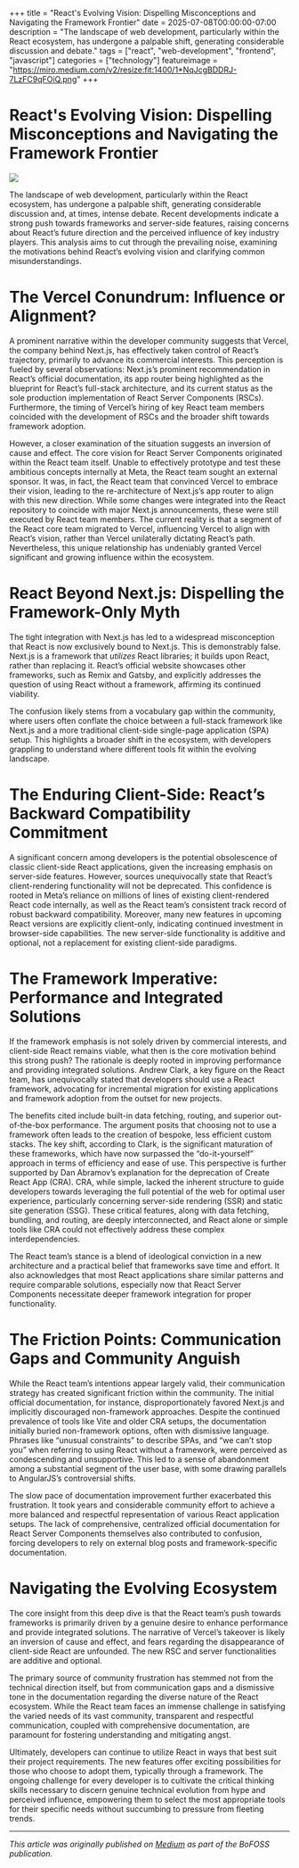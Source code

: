 +++
title = "React's Evolving Vision: Dispelling Misconceptions and Navigating the Framework Frontier"
date = 2025-07-08T00:00:00-07:00
description = "The landscape of web development, particularly within the React ecosystem, has undergone a palpable shift, generating considerable discussion and debate."
tags = ["react", "web-development", "frontend", "javascript"]
categories = ["technology"]
featureimage = "https://miro.medium.com/v2/resize:fit:1400/1*NqJcgBDDRJ-7LzFC9qFOiQ.png"
+++

# React's Evolving Vision: Dispelling Misconceptions and Navigating the Framework Frontier

![](https://miro.medium.com/v2/resize:fit:1400/1*NqJcgBDDRJ-7LzFC9qFOiQ.png)

The landscape of web development, particularly within the React ecosystem, has undergone a palpable shift, generating considerable discussion and, at times, intense debate. Recent developments indicate a strong push towards frameworks and server-side features, raising concerns about React’s future direction and the perceived influence of key industry players. This analysis aims to cut through the prevailing noise, examining the motivations behind React’s evolving vision and clarifying common misunderstandings.

# The Vercel Conundrum: Influence or Alignment?

A prominent narrative within the developer community suggests that Vercel, the company behind Next.js, has effectively taken control of React’s trajectory, primarily to advance its commercial interests. This perception is fueled by several observations: Next.js’s prominent recommendation in React’s official documentation, its app router being highlighted as the blueprint for React’s full-stack architecture, and its current status as the sole production implementation of React Server Components (RSCs). Furthermore, the timing of Vercel’s hiring of key React team members coincided with the development of RSCs and the broader shift towards framework adoption.

However, a closer examination of the situation suggests an inversion of cause and effect. The core vision for React Server Components originated within the React team itself. Unable to effectively prototype and test these ambitious concepts internally at Meta, the React team sought an external sponsor. It was, in fact, the React team that convinced Vercel to embrace their vision, leading to the re-architecture of Next.js’s app router to align with this new direction. While some changes were integrated into the React repository to coincide with major Next.js announcements, these were still executed by React team members. The current reality is that a segment of the React core team migrated to Vercel, influencing Vercel to align with React’s vision, rather than Vercel unilaterally dictating React’s path. Nevertheless, this unique relationship has undeniably granted Vercel significant and growing influence within the ecosystem.

# React Beyond Next.js: Dispelling the Framework-Only Myth

The tight integration with Next.js has led to a widespread misconception that React is now exclusively bound to Next.js. This is demonstrably false. Next.js is a framework that _utilizes_ React libraries; it builds upon React, rather than replacing it. React’s official website showcases other frameworks, such as Remix and Gatsby, and explicitly addresses the question of using React without a framework, affirming its continued viability.

The confusion likely stems from a vocabulary gap within the community, where users often conflate the choice between a full-stack framework like Next.js and a more traditional client-side single-page application (SPA) setup. This highlights a broader shift in the ecosystem, with developers grappling to understand where different tools fit within the evolving landscape.

# The Enduring Client-Side: React’s Backward Compatibility Commitment

A significant concern among developers is the potential obsolescence of classic client-side React applications, given the increasing emphasis on server-side features. However, sources unequivocally state that React’s client-rendering functionality will not be deprecated. This confidence is rooted in Meta’s reliance on millions of lines of existing client-rendered React code internally, as well as the React team’s consistent track record of robust backward compatibility. Moreover, many new features in upcoming React versions are explicitly client-only, indicating continued investment in browser-side capabilities. The new server-side functionality is additive and optional, not a replacement for existing client-side paradigms.

# The Framework Imperative: Performance and Integrated Solutions

If the framework emphasis is not solely driven by commercial interests, and client-side React remains viable, what then is the core motivation behind this strong push? The rationale is deeply rooted in improving performance and providing integrated solutions. Andrew Clark, a key figure on the React team, has unequivocally stated that developers should use a React framework, advocating for incremental migration for existing applications and framework adoption from the outset for new projects.

The benefits cited include built-in data fetching, routing, and superior out-of-the-box performance. The argument posits that choosing not to use a framework often leads to the creation of bespoke, less efficient custom stacks. The key shift, according to Clark, is the significant maturation of these frameworks, which have now surpassed the “do-it-yourself” approach in terms of efficiency and ease of use. This perspective is further supported by Dan Abramov’s explanation for the deprecation of Create React App (CRA). CRA, while simple, lacked the inherent structure to guide developers towards leveraging the full potential of the web for optimal user experience, particularly concerning server-side rendering (SSR) and static site generation (SSG). These critical features, along with data fetching, bundling, and routing, are deeply interconnected, and React alone or simple tools like CRA could not effectively address these complex interdependencies.

The React team’s stance is a blend of ideological conviction in a new architecture and a practical belief that frameworks save time and effort. It also acknowledges that most React applications share similar patterns and require comparable solutions, especially now that React Server Components necessitate deeper framework integration for proper functionality.

# The Friction Points: Communication Gaps and Community Anguish

While the React team’s intentions appear largely valid, their communication strategy has created significant friction within the community. The initial official documentation, for instance, disproportionately favored Next.js and implicitly discouraged non-framework approaches. Despite the continued prevalence of tools like Vite and older CRA setups, the documentation initially buried non-framework options, often with dismissive language. Phrases like “unusual constraints” to describe SPAs, and “we can’t stop you” when referring to using React without a framework, were perceived as condescending and unsupportive. This led to a sense of abandonment among a substantial segment of the user base, with some drawing parallels to AngularJS’s controversial shifts.

The slow pace of documentation improvement further exacerbated this frustration. It took years and considerable community effort to achieve a more balanced and respectful representation of various React application setups. The lack of comprehensive, centralized official documentation for React Server Components themselves also contributed to confusion, forcing developers to rely on external blog posts and framework-specific documentation.

# Navigating the Evolving Ecosystem

The core insight from this deep dive is that the React team’s push towards frameworks is primarily driven by a genuine desire to enhance performance and provide integrated solutions. The narrative of Vercel’s takeover is likely an inversion of cause and effect, and fears regarding the disappearance of client-side React are unfounded. The new RSC and server functionalities are additive and optional.

The primary source of community frustration has stemmed not from the technical direction itself, but from communication gaps and a dismissive tone in the documentation regarding the diverse nature of the React ecosystem. While the React team faces an immense challenge in satisfying the varied needs of its vast community, transparent and respectful communication, coupled with comprehensive documentation, are paramount for fostering understanding and mitigating angst.

Ultimately, developers can continue to utilize React in ways that best suit their project requirements. The new features offer exciting possibilities for those who choose to adopt them, typically through a framework. The ongoing challenge for every developer is to cultivate the critical thinking skills necessary to discern genuine technical evolution from hype and perceived influence, empowering them to select the most appropriate tools for their specific needs without succumbing to pressure from fleeting trends.


---

*This article was originally published on [Medium](https://medium.com/bofoss) as part of the BoFOSS publication.* 